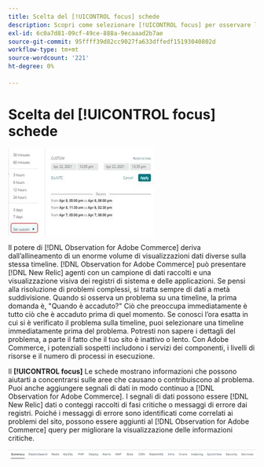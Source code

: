```yaml
---
title: Scelta del [!UICONTROL focus] schede
description: Scopri come selezionare [!UICONTROL focus] per osservare le aree che causano problemi.
exl-id: 6c0a7d81-09cf-49ce-888a-9ecaaad2b7ae
source-git-commit: 95ffff39d82cc9027fa633dffedf15193040802d
workflow-type: tm+mt
source-wordcount: '221'
ht-degree: 0%

---
```


# Scelta del [!UICONTROL focus] schede

![Scegliere le schede di attivazione](../../assets/tools/observation-for-adobe-commerce/choosing-the-focus-tabs-1.jpg)

Il potere di [!DNL Observation for Adobe Commerce] deriva dall’allineamento di un enorme volume di visualizzazioni dati diverse sulla stessa timeline. [!DNL Observation for Adobe Commerce] può presentare [!DNL New Relic] agenti con un campione di dati raccolti e una visualizzazione visiva dei registri di sistema e delle applicazioni. Se pensi alla risoluzione di problemi complessi, si tratta sempre di dati a metà suddivisione. Quando si osserva un problema su una timeline, la prima domanda è, &quot;Quando è accaduto?&quot; Ciò che preoccupa immediatamente è tutto ciò che è accaduto prima di quel momento. Se conosci l’ora esatta in cui si è verificato il problema sulla timeline, puoi selezionare una timeline immediatamente prima del problema. Potresti non sapere i dettagli del problema, a parte il fatto che il tuo sito è inattivo o lento. Con Adobe Commerce, i potenziali sospetti includono i servizi dei componenti, i livelli di risorse e il numero di processi in esecuzione.

Il **[!UICONTROL focus]** Le schede mostrano informazioni che possono aiutarti a concentrarsi sulle aree che causano o contribuiscono al problema. Puoi anche aggiungere segnali di dati in modo continuo a [!DNL Observation for Adobe Commerce]. I segnali di dati possono essere [!DNL New Relic] dati o conteggi raccolti di fasi critiche o messaggi di errore dai registri. Poiché i messaggi di errore sono identificati come correlati ai problemi del sito, possono essere aggiunti al [!DNL Observation for Adobe Commerce] query per migliorare la visualizzazione delle informazioni critiche.

![Scegliere le schede di attivazione](../../assets/tools/observation-for-adobe-commerce/choosing-the-focus-tabs-2.jpeg)
